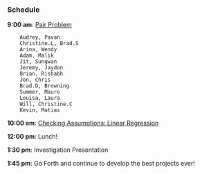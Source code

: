 ### Schedule

**9:00 am**: [Pair Problem](pair.md)

		Audrey, Pavan
		Christine.L, Brad.S
		Arina, Wendy
		Adam, Malik
		Jit, Sungwan
		Jeremy, Jaydon
		Brian, Rishabh
		Jon, Chris
		Brad.D, Browning
		Summer, Mauro
		Louisa, Laura
		Will, Christine.C
		Kevin, Matias

**10:00 am**: [Checking Assumptions: Linear Regression](Linear_Assumptions_testing.ipynb)

**12:00 pm**: Lunch!

**1:30 pm**: Investigation Presentation

**1:45 pm**: Go Forth and continue to develop the best projects ever!
